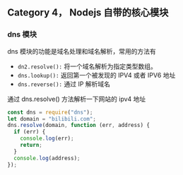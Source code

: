 ## Category 4， Nodejs 自带的核心模块

### dns 模块

dns 模块的功能是域名处理和域名解析，常用的方法有

- `dn2.resolve():` 将一个域名解析为指定类型数组。
- `dns.lookup():` 返回第一个被发现的 IPV4 或者 IPV6 地址
- `dns.reverse():` 通过 IP 解析域名

通过 dns.resolve() 方法解析一下网站的 ipv4 地址

```javascript
const dns = require("dns");
let domain = "bilibili.com";
dns.resolve(domain, function (err, address) {
  if (err) {
    console.log(err);
    return;
  }
  console.log(address);
});
```

